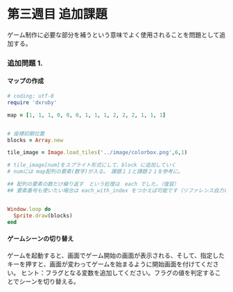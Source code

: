 第三週目  追加課題
========

ゲーム制作に必要な部分を補うという意味でよく使用されることを問題として追加する。

### 追加問題 1.

#### マップの作成

```ruby
# coding: utf-8
require 'dxruby'

map = [1, 1, 1, 0, 0, 0, 1, 1, 1, 2, 2, 2, 1, 1, 1]


# 座標初期位置
blocks = Array.new

tile_image = Image.load_tiles('../image/colorbox.png',6,1)

# tile_image[num]をスプライト形式にして、block に追加していく
# numには map配列の要素(数字)が入る。　課題１１と課題２１を参考に。

## 配列の要素の数だけ繰り返す　という処理は　each でした。（復習）
## 要素番号も使いたい場合は each_with_index をつかえば可能です（リファレンス自力理解してもらう）


Window.loop do
  Sprite.draw(blocks)
end
```


#### ゲームシーンの切り替え

ゲームを起動すると、画面でゲーム開始の画面が表示される、そして、指定したキーを押すと、画面が変わってゲームを始まるように開始画面を付けてください。
ヒント：フラグとなる変数を追加してください。フラグの値を判定することでシーンを切り替える。